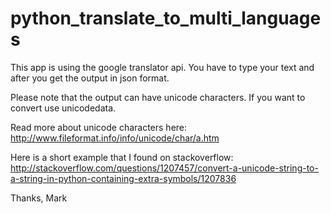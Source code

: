 # python_translate_to_multi_languages
This app is using the google translator api. You have to type your text and after you get the output in json format.

Please note that the output can have unicode characters. If you want to convert use unicodedata.

Read more about unicode characters here:
http://www.fileformat.info/info/unicode/char/a.htm




Here is a short example that I found on stackoverflow:
http://stackoverflow.com/questions/1207457/convert-a-unicode-string-to-a-string-in-python-containing-extra-symbols/1207836

Thanks,
Mark
